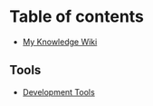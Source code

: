 # Table of contents

* [My Knowledge Wiki](README.md)

## Tools

* [Development Tools](tools/development-tools.md)